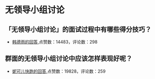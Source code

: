 # 无领导小组讨论
## 「无领导小组讨论」的面试过程中有哪些得分技巧？
- [韩德雨的回答](https://www.zhihu.com/question/32025213/answer/805821528),点赞数：14483，评论数：298
## 群面的无领导小组讨论中应该怎样表现好呢？
- [妮可儿快跑的回答](https://www.zhihu.com/question/36152509/answer/89233594),点赞数：19828，评论数：259
